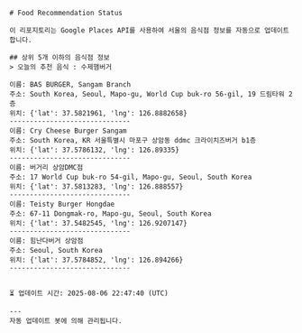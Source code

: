 
    # Food Recommendation Status

    이 리포지토리는 Google Places API를 사용하여 서울의 음식점 정보를 자동으로 업데이트합니다.

    ## 상위 5개 이하의 음식점 정보
    > 오늘의 추천 음식 : 수제햄버거

	이름: BAS BURGER, Sangam Branch
	주소: South Korea, Seoul, Mapo-gu, World Cup buk-ro 56-gil, 19 드림타워 2층
	위치: {'lat': 37.5821961, 'lng': 126.8882658}
	------------------------------
	이름: Cry Cheese Burger Sangam
	주소: South Korea, KR 서울특별시 마포구 상암동 ddmc 크라이치즈버거 b1층
	위치: {'lat': 37.5786132, 'lng': 126.89335}
	------------------------------
	이름: 버거리 상암DMC점
	주소: 17 World Cup buk-ro 54-gil, Mapo-gu, Seoul, South Korea
	위치: {'lat': 37.5813283, 'lng': 126.888557}
	------------------------------
	이름: Teisty Burger Hongdae
	주소: 67-11 Dongmak-ro, Mapo-gu, Seoul, South Korea
	위치: {'lat': 37.5482545, 'lng': 126.9207147}
	------------------------------
	이름: 힘난다버거 상암점
	주소: Seoul, South Korea
	위치: {'lat': 37.5784852, 'lng': 126.894266}
	------------------------------


    ⏳ 업데이트 시간: 2025-08-06 22:47:40 (UTC)

    ---
    자동 업데이트 봇에 의해 관리됩니다.
    